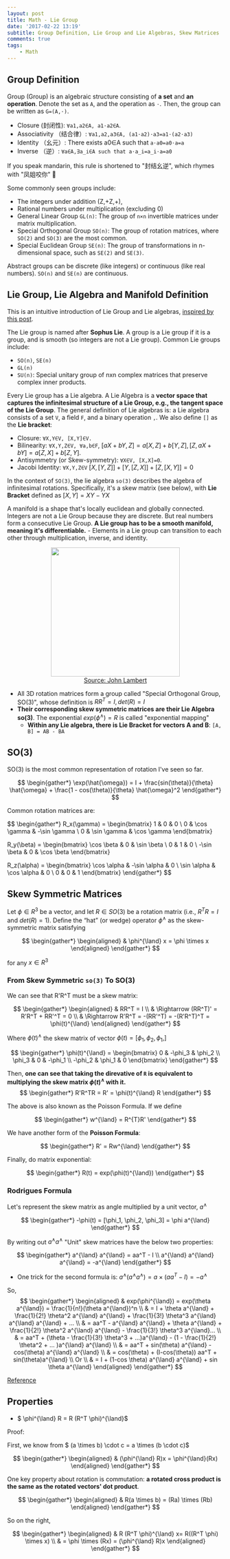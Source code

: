 ```yaml
---
layout: post
title: Math - Lie Group
date: '2017-02-22 13:19'
subtitle: Group Definition, Lie Group and Lie Algebras, Skew Matrices
comments: true
tags:
    - Math
---
```


## Group Definition

Group (Group) is an algebraic structure consisting of **a set** and **an operation**. Denote the set as `A`, and the operation as `⋅`. Then, the group can be written as `G=(A,⋅)`. 

- Closure (封闭性): `∀a1,a2∈A, a1​⋅a2​∈A`.
- Associativity （结合律）: `∀a1,a2,a3∈A, (a1⋅a2)⋅a3=a1⋅(a2⋅a3)`
- Identity （幺元）: There exists a0​∈A such that `a⋅a0​=a0​⋅a=a`
- Inverse （逆）: `∀a∈A,∃a_i∈A such that a⋅a_i=a_i⋅a=a0`

If you speak mandarin, this rule is shortened to "封结幺逆", which rhymes with "凤姐咬你" 💩

Some commonly seen groups include:

- The integers under addition (Z,+Z,+), 
- Rational numbers under multiplication (excluding 0)
- General Linear Group `GL(n)`: The group of `n×n` invertible matrices under matrix multiplication.
- Special Orthogonal Group `SO(n)`: The group of rotation matrices, where `SO(2)` and `SO(3)` are the most common.
- Special Euclidean Group `SE(n)`: The group of transformations in n-dimensional space, such as `SE(2)` and `SE(3)`.

Abstract groups can be discrete (like integers) or continuous (like real numbers). `SO(n)` and `SE(n)` are continuous. 

## Lie Group, Lie Algebra and Manifold Definition

This is an intuitive introduction of Lie Group and Lie algebras, [inspired by this post](https://physics.stackexchange.com/questions/148116/lie-algebra-in-simple-terms).

The Lie group is named after **Sophus Lie**. A group is a Lie group if it is a group, and is smooth (so integers are not a Lie group). Common Lie groups include:

- `SO(n)`, `SE(n)`
- `GL(n)`
- `SU(n)`: Special unitary group of nxn complex matrices that preserve complex inner products.

Every Lie group has a Lie algebra. A Lie Algebra is a **vector space that captures the infinitesimal structure of a Lie Group, e.g., the tangent space of the Lie Group**. The general definition of Lie algebras is: a Lie algebra consists of a set `V`, a field `F`, and a binary operation `,`. We also define `[]` as the **Lie bracket**:

- Closure: `∀X,Y∈V, [X,Y]∈V.`
- Bilinearity: `∀X,Y,Z∈V, ∀a,b∈F`, $[aX+bY,Z]=a[X,Z]+b[Y,Z],[Z,aX+bY]=a[Z,X]+b[Z,Y].$
- Antisymmetry (or Skew-symmetry): `∀X∈V, [X,X]=0`.
- Jacobi Identity: `∀X,Y,Z∈V` $[X,[Y,Z]]+[Y,[Z,X]]+[Z,[X,Y]]=0$

In the context of `SO(3)`, the lie algebra `so(3)` describes the algebra of infinitesimal rotations. Specifically, it's a skew matrix (see below), with **Lie Bracket** defined as $[X,Y]=XY−YX$

A manifold is a shape that's locally euclidean and globally connected. Integers are not a Lie Group because they are discrete. But real numbers form a consecutive Lie Group.  **A Lie group has to be a smooth manifold, meaning it's differentiable.**
    - Elements in a Lie group can transition to each other through multiplication, inverse, and identity.

<div style="text-align: center;">
    <p align="center">
       <figure>
            <img src="https://github.com/user-attachments/assets/a66f9f2e-afbb-4f87-bd15-052e3633da60" height="300" alt=""/>
            <figcaption><a href="https://johnwlambert.github.io/lie-groups/">Source: John Lambert</a></figcaption>
       </figure>
    </p>
</div>

- All 3D rotation matrices form a group called "Special Orthogonal Group, SO(3)", whose definition is $RR^T = I, det(R) = I$
- **Their corresponding skew symmetric matrices are their Lie Algebra so(3)**. The exponential $exp(\phi^{\land}) = R$ is called "exponential mapping"
  - **Within any Lie algebra, there is Lie Bracket for vectors A and B**: `[A, B] = AB - BA`

## SO(3)

SO(3) is the most common representation of rotation I've seen so far.

$$
\begin{gather*}
\exp(\hat{\omega}) = I + \frac{sin(\theta)}{\theta} \hat{\omega} +  \frac{1 - cos(\theta)}{\theta} \hat{\omega}^2
\end{gather*}
$$

Common rotation matrices are:

$$
\begin{gather*}
R_x(\gamma) = \begin{bmatrix}
1 & 0 & 0 \\
0 & \cos \gamma & -\sin \gamma \\
0 & \sin \gamma & \cos \gamma
\end{bmatrix}

R_y(\beta) = \begin{bmatrix}
\cos \beta & 0 & \sin \beta \\
0 & 1 & 0 \\
-\sin \beta & 0 & \cos \beta
\end{bmatrix}

R_z(\alpha) = \begin{bmatrix}
\cos \alpha & -\sin \alpha & 0 \\
\sin \alpha & \cos \alpha & 0 \\
0 & 0 & 1
\end{bmatrix}
\end{gather*}
$$

## Skew Symmetric Matrices

Let $\phi \in R^3$ be a vector, and let $R \in SO(3)$ be a rotation matrix (i.e., $R^TR = I$ and $det⁡(R)=1$). Define the “hat” (or wedge) operator $\phi^{\land}$ as the skew-symmetric matrix satisfying

$$
\begin{gather*}
\begin{aligned}
& \phi^{\land} x = \phi \times x
\end{aligned}
\end{gather*}
$$

for any $x \in R^3$

### From Skew Symmetric `so(3)` To SO(3)

We can see that R'R^T must be a skew matrix:

$$
\begin{gather*}
\begin{aligned}
& RR^T = I
\\ & \Rightarrow (RR^T)' = R'R^T + RR'^T = 0
\\ & \Rightarrow R'R^T = -(RR'^T) = -(R'R^T)^T = \phi(t)^{\land}
\end{aligned}
\end{gather*}
$$

Where $\phi(t)^{\land}$ the skew matrix of vector $\phi(t) = [\phi_1, \phi_2, \phi_1,]$

$$
\begin{gather*}
\phi(t)^{\land} = \begin{bmatrix}
0 & -\phi_3 & \phi_2 \\
\phi_3 & 0 & -\phi_1 \\
-\phi_2 & \phi_1 & 0
\end{bmatrix}
\end{gather*}
$$

Then, **one can see that taking the direvative of `R` is equivalent to multiplying the skew matrix $\phi(t)^{\land}$ with it.**
$$
\begin{gather*}
R'R^TR = R' = \phi(t)^{\land} R
\end{gather*}
$$

The above is also known as the Poisson Formula. If we define

$$
\begin{gather*}
w^{\land} = R^{T}R'
\end{gather*}
$$

We have another form of the **Poisson Formula**:

$$
\begin{gather*}
R' = Rw^{\land}
\end{gather*}
$$

Finally, do matrix exponential:

$$
\begin{gather*}
R(t) = exp(\phi(t)^{\land})
\end{gather*}
$$

### Rodrigues Formula

Let's represent the skew matrix as angle multiplied by a unit vector, $a^{\land}$

$$
\begin{gather*}
-\phi(t) = [\phi_1, \phi_2, \phi_3] = \phi a^{\land}
\end{gather*}
$$

By writing out $a^{\land} a^{\land}$ "Unit" skew matrices have the below two properties:

$$
\begin{gather*}
a^{\land} a^{\land} = aa^T - I
\\
a^{\land} a^{\land} a^{\land} = -a^{\land}
\end{gather*}
$$

- One trick for the second formula is: $a^{\land} (a^{\land} a^{\land}) = a \times (aa^T - I) = -a^{\land}$

So,
$$
\begin{gather*}
\begin{aligned}
& exp(\phi^{\land}) = exp(\theta a^{\land}) = \frac{1}{n!}(\theta a^{\land})^n
\\
& = I + \theta a^{\land} + \frac{1}{2!} \theta^2 a^{\land} a^{\land} + \frac{1}{3!} \theta^3 a^{\land} a^{\land} a^{\land} + ...
\\
& = aa^T - a^{\land} a^{\land} + \theta a^{\land} + \frac{1}{2!} \theta^2 a^{\land} a^{\land} - \frac{1}{3!} \theta^3 a^{\land}...
\\
& = aa^T + (\theta - \frac{1}{3!} \theta^3 + ...)a^{\land} - (1 - \frac{1}{2!} \theta^2 + ... )a^{\land} a^{\land}
\\
& = aa^T + sin(\theta) a^{\land} -cos(\theta) a^{\land} a^{\land}
\\
& = cos(\theta) + (I-cos(\theta)) aa^T + sin(\theta)a^{\land}
\\
Or
\\
& = I + (1-cos \theta) a^{\land} a^{\land} + sin \theta a^{\land}
\end{aligned}
\end{gather*}
$$

[Reference](https://jiangren.work/2019/08/09/SLAM%E5%9F%BA%E7%A1%803-%E6%9D%8E%E7%BE%A4%E5%92%8C%E6%9D%8E%E4%BB%A3%E6%95%B0/)


## Properties

- $ \phi^{\land} R = R (R^T \phi)^{\land}$

Proof:

First, we know from $ (a \times b) \cdot c = a \times (b \cdot c)$

$$
\begin{gather*}
\begin{aligned}
& (\phi^{\land} R)x = \phi^{\land}(Rx)
\end{aligned}
\end{gather*}
$$

One key property about rotation is commutation: **a rotated cross product is the same as the rotated vectors' dot product**.

$$
\begin{gather*}
\begin{aligned}
& R(a \times b) = (Ra) \times (Rb)
\end{aligned}
\end{gather*}
$$

So on the right, 

$$
\begin{gather*}
\begin{aligned}
& R (R^T \phi)^{\land} x= R((R^T \phi) \times x)
\\ &
= \phi \times (Rx) = (\phi^{\land} R)x
\end{aligned}
\end{gather*}
$$
